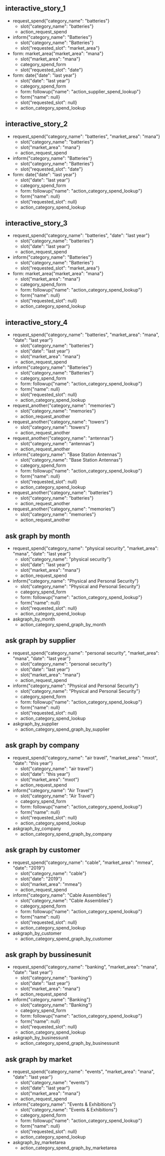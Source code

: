 ## interactive_story_1
* request_spend{"category_name": "batteries"}
    - slot{"category_name": "batteries"}
    - action_request_spend
* inform{"category_name": "Batteries"}
    - slot{"category_name": "Batteries"}
    - slot{"requested_slot": "market_area"}
* form: market_area{"market_area": "mana"}
    - slot{"market_area": "mana"}
    - category_spend_form
    - slot{"requested_slot": "date"}
* form: date{"date": "last year"}
    - slot{"date": "last year"}
    - category_spend_form
    - form: followup{"name": "action_supplier_spend_lookup"}
    - form{"name": null}
    - slot{"requested_slot": null}
    - action_category_spend_lookup

## interactive_story_2
* request_spend{"category_name": "batteries", "market_area": "mana"}
    - slot{"category_name": "batteries"}
    - slot{"market_area": "mana"}
    - action_request_spend
* inform{"category_name": "Batteries"}
    - slot{"category_name": "Batteries"}
    - slot{"requested_slot": "date"}
* form: date{"date": "last year"}
    - slot{"date": "last year"}
    - category_spend_form
    - form: followup{"name": "action_category_spend_lookup"}
    - form{"name": null}
    - slot{"requested_slot": null}
    - action_category_spend_lookup

## interactive_story_3
* request_spend{"category_name": "batteries", "date": "last year"}
    - slot{"category_name": "batteries"}
    - slot{"date": "last year"}
    - action_request_spend
* inform{"category_name": "Batteries"}
    - slot{"category_name": "Batteries"}
    - slot{"requested_slot": "market_area"}
* form: market_area{"market_area": "mana"}
    - slot{"market_area": "mana"}
    - category_spend_form
    - form: followup{"name": "action_category_spend_lookup"}
    - form{"name": null}
    - slot{"requested_slot": null}
    - action_category_spend_lookup

## interactive_story_4
* request_spend{"category_name": "batteries", "market_area": "mana", "date": "last year"}
    - slot{"category_name": "batteries"}
    - slot{"date": "last year"}
    - slot{"market_area": "mana"}
    - action_request_spend
* inform{"category_name": "Batteries"}
    - slot{"category_name": "Batteries"}
    - category_spend_form
    - form: followup{"name": "action_category_spend_lookup"}
    - form{"name": null}
    - slot{"requested_slot": null}
    - action_category_spend_lookup
* request_another{"category_name": "memories"}
    - slot{"category_name": "memories"}
    - action_request_another
* request_another{"category_name": "towers"}
    - slot{"category_name": "towers"}
    - action_request_another
* request_another{"category_name": "antennas"}
    - slot{"category_name": "antennas"}
    - action_request_another
* inform{"category_name": "Base Station Antennas"}
    - slot{"category_name": "Base Station Antennas"}
    - category_spend_form
    - form: followup{"name": "action_category_spend_lookup"}
    - form{"name": null}
    - slot{"requested_slot": null}
    - action_category_spend_lookup
* request_another{"category_name": "batteries"}
    - slot{"category_name": "batteries"}
    - action_request_another
* request_another{"category_name": "memories"}
    - slot{"category_name": "memories"}
    - action_request_another


## ask graph by month
* request_spend{"category_name": "physical security", "market_area": "mana", "date": "last year"}
    - slot{"category_name": "physical security"}
    - slot{"date": "last year"}
    - slot{"market_area": "mana"}
    - action_request_spend
* inform{"category_name": "Physical and Personal Security"}
    - slot{"category_name": "Physical and Personal Security"}
    - category_spend_form
    - form: followup{"name": "action_category_spend_lookup"}
    - form{"name": null}
    - slot{"requested_slot": null}
    - action_category_spend_lookup
* askgraph_by_month
    - action_category_spend_graph_by_month

## ask graph by supplier
* request_spend{"category_name": "personal security", "market_area": "mana", "date": "last year"}
    - slot{"category_name": "personal security"}
    - slot{"date": "last year"}
    - slot{"market_area": "mana"}
    - action_request_spend
* inform{"category_name": "Physical and Personal Security"}
    - slot{"category_name": "Physical and Personal Security"}
    - category_spend_form
    - form: followup{"name": "action_category_spend_lookup"}
    - form{"name": null}
    - slot{"requested_slot": null}
    - action_category_spend_lookup
* askgraph_by_supplier
    - action_category_spend_graph_by_supplier

## ask graph by company
* request_spend{"category_name": "air travel", "market_area": "mxot", "date": "this year"}
    - slot{"category_name": "air travel"}
    - slot{"date": "this year"}
    - slot{"market_area": "mxot"}
    - action_request_spend
* inform{"category_name": "Air Travel"}
    - slot{"category_name": "Air Travel"}
    - category_spend_form
    - form: followup{"name": "action_category_spend_lookup"}
    - form{"name": null}
    - slot{"requested_slot": null}
    - action_category_spend_lookup
* askgraph_by_company
    - action_category_spend_graph_by_company

## ask graph by customer
* request_spend{"category_name": "cable", "market_area": "mmea", "date": "2019"}
    - slot{"category_name": "cable"}
    - slot{"date": "2019"}
    - slot{"market_area": "mmea"}
    - action_request_spend
* inform{"category_name": "Cable Assemblies"}
    - slot{"category_name": "Cable Assemblies"}
    - category_spend_form
    - form: followup{"name": "action_category_spend_lookup"}
    - form{"name": null}
    - slot{"requested_slot": null}
    - action_category_spend_lookup
* askgraph_by_customer
    - action_category_spend_graph_by_customer

## ask graph by bussinesunit
* request_spend{"category_name": "banking", "market_area": "mana", "date": "last year"}
    - slot{"category_name": "banking"}
    - slot{"date": "last year"}
    - slot{"market_area": "mana"}
    - action_request_spend
* inform{"category_name": "Banking"}
    - slot{"category_name": "Banking"}
    - category_spend_form
    - form: followup{"name": "action_category_spend_lookup"}
    - form{"name": null}
    - slot{"requested_slot": null}
    - action_category_spend_lookup
* askgraph_by_businessunit
    - action_category_spend_graph_by_businessunit

## ask graph by market
* request_spend{"category_name": "events", "market_area": "mana", "date": "last year"}
    - slot{"category_name": "events"}
    - slot{"date": "last year"}
    - slot{"market_area": "mana"}
    - action_request_spend
* inform{"category_name": "Events & Exhibitions"}
    - slot{"category_name": "Events & Exhibitions"}
    - category_spend_form
    - form: followup{"name": "action_category_spend_lookup"}
    - form{"name": null}
    - slot{"requested_slot": null}
    - action_category_spend_lookup
* askgraph_by_marketarea
    - action_category_spend_graph_by_marketarea


